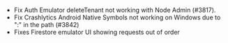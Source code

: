 - Fix Auth Emulator deleteTenant not working with Node Admin (#3817).
- Fix Crashlytics Android Native Symbols not working on Windows due to ":" in the path (#3842)
- Fixes Firestore emulator UI showing requests out of order